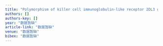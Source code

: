 ```yaml
---
title: "Polymorphism of killer cell immunoglobulin-like receptor 2DL3 gene in Zhejiang Han population"
authors: []
authors-key: []
year: "数据暂缺"
article-link: "数据暂缺"
venue: "数据暂缺"
bibex: "数据暂缺"
---
```

